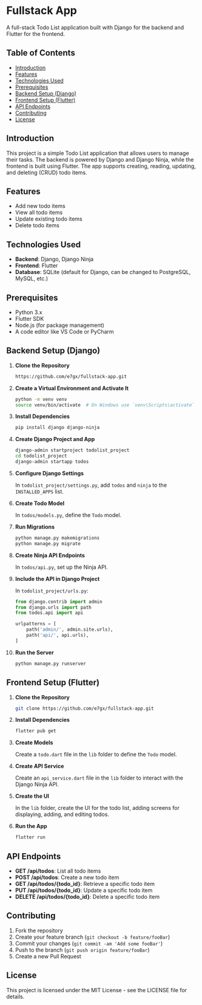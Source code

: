 # Fullstack App

A full-stack Todo List application built with Django for the backend and Flutter for the frontend.

## Table of Contents

- [Introduction](#introduction)
- [Features](#features)
- [Technologies Used](#technologies-used)
- [Prerequisites](#prerequisites)
- [Backend Setup (Django)](#backend-setup-django)
- [Frontend Setup (Flutter)](#frontend-setup-flutter)
- [API Endpoints](#api-endpoints)
- [Contributing](#contributing)
- [License](#license)

## Introduction

This project is a simple Todo List application that allows users to manage their tasks. The backend is powered by Django and Django Ninja, while the frontend is built using Flutter. The app supports creating, reading, updating, and deleting (CRUD) todo items.

## Features

- Add new todo items
- View all todo items
- Update existing todo items
- Delete todo items

## Technologies Used

- **Backend**: Django, Django Ninja
- **Frontend**: Flutter
- **Database**: SQLite (default for Django, can be changed to PostgreSQL, MySQL, etc.)

## Prerequisites

- Python 3.x
- Flutter SDK
- Node.js (for package management)
- A code editor like VS Code or PyCharm

## Backend Setup (Django)

1. **Clone the Repository**

    ```sh
    https://github.com/e7gx/fullstack-app.git
    ```

2. **Create a Virtual Environment and Activate It**

    ```sh
    python -m venv venv
    source venv/bin/activate  # On Windows use `venv\Scripts\activate`
    ```

3. **Install Dependencies**

    ```sh
    pip install django django-ninja
    ```

4. **Create Django Project and App**

    ```sh
    django-admin startproject todolist_project
    cd todolist_project
    django-admin startapp todos
    ```

5. **Configure Django Settings**

    In `todolist_project/settings.py`, add `todos` and `ninja` to the `INSTALLED_APPS` list.

6. **Create Todo Model**

    In `todos/models.py`, define the `Todo` model.

7. **Run Migrations**

    ```sh
    python manage.py makemigrations
    python manage.py migrate
    ```

8. **Create Ninja API Endpoints**

    In `todos/api.py`, set up the Ninja API.

9. **Include the API in Django Project**

    In `todolist_project/urls.py`:

    ```python
    from django.contrib import admin
    from django.urls import path
    from todos.api import api

    urlpatterns = [
        path('admin/', admin.site.urls),
        path('api/', api.urls),
    ]
    ```

10. **Run the Server**

    ```sh
    python manage.py runserver
    ```

## Frontend Setup (Flutter)

1. **Clone the Repository**

    ```sh
    git clone https://github.com/e7gx/fullstack-app.git
   
    ```

2. **Install Dependencies**

    ```sh
    flutter pub get
    ```

3. **Create Models**

    Create a `todo.dart` file in the `lib` folder to define the `Todo` model.

4. **Create API Service**

    Create an `api_service.dart` file in the `lib` folder to interact with the Django Ninja API.

5. **Create the UI**

    In the `lib` folder, create the UI for the todo list, adding screens for displaying, adding, and editing todos.

6. **Run the App**

    ```sh
    flutter run
    ```

## API Endpoints

- **GET /api/todos**: List all todo items
- **POST /api/todos**: Create a new todo item
- **GET /api/todos/{todo_id}**: Retrieve a specific todo item
- **PUT /api/todos/{todo_id}**: Update a specific todo item
- **DELETE /api/todos/{todo_id}**: Delete a specific todo item

## Contributing

1. Fork the repository
2. Create your feature branch (`git checkout -b feature/fooBar`)
3. Commit your changes (`git commit -am 'Add some fooBar'`)
4. Push to the branch (`git push origin feature/fooBar`)
5. Create a new Pull Request

## License

This project is licensed under the MIT License - see the LICENSE file for details.
